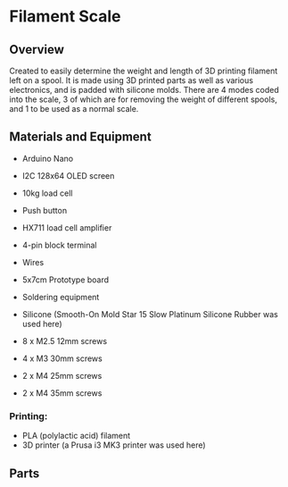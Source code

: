 # Filament Scale # 

## Overview ##   
Created to easily determine the weight and length of 3D printing filament left on a spool. It is made using 3D printed parts as well as various electronics, and is padded with silicone molds. There are 4 modes coded into the scale, 3 of which are for removing the weight of different spools, and 1 to be used as a normal scale.

## Materials and Equipment ##
- Arduino Nano  
- I2C 128x64 OLED screen  
- 10kg load cell  
- Push button  
- HX711 load cell amplifier  
- 4-pin block terminal  
- Wires  
- 5x7cm Prototype board   
- Soldering equipment   
- Silicone (Smooth-On Mold Star 15 Slow Platinum Silicone Rubber was used here)

- 8 x M2.5 12mm screws  
- 4 x M3 30mm screws  
- 2 x M4 25mm screws  
- 2 x M4 35mm screws

### Printing: ###
- PLA (polylactic acid) filament  
- 3D printer (a Prusa i3 MK3 printer was used here)

## Parts ##
